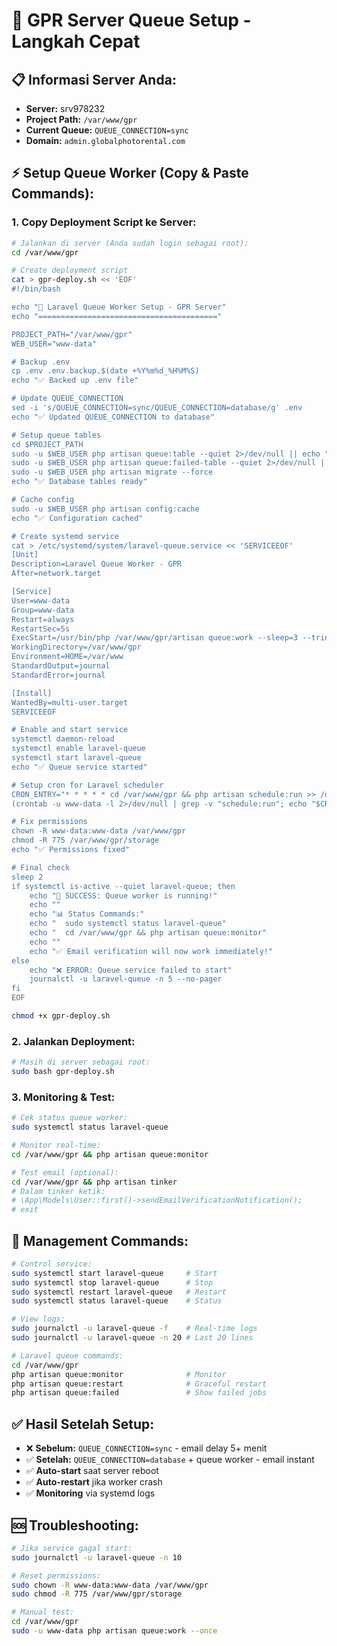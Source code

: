 # 🚀 GPR Server Queue Setup - Langkah Cepat

## 📋 Informasi Server Anda:
- **Server:** srv978232
- **Project Path:** `/var/www/gpr`
- **Current Queue:** `QUEUE_CONNECTION=sync` 
- **Domain:** `admin.globalphotorental.com`

## ⚡ Setup Queue Worker (Copy & Paste Commands):

### **1. Copy Deployment Script ke Server:**

```bash
# Jalankan di server (Anda sudah login sebagai root):
cd /var/www/gpr

# Create deployment script
cat > gpr-deploy.sh << 'EOF'
#!/bin/bash

echo "🐧 Laravel Queue Worker Setup - GPR Server"
echo "========================================"

PROJECT_PATH="/var/www/gpr"
WEB_USER="www-data"

# Backup .env
cp .env .env.backup.$(date +%Y%m%d_%H%M%S)
echo "✅ Backed up .env file"

# Update QUEUE_CONNECTION
sed -i 's/QUEUE_CONNECTION=sync/QUEUE_CONNECTION=database/g' .env
echo "✅ Updated QUEUE_CONNECTION to database"

# Setup queue tables
cd $PROJECT_PATH
sudo -u $WEB_USER php artisan queue:table --quiet 2>/dev/null || echo "Queue table exists"
sudo -u $WEB_USER php artisan queue:failed-table --quiet 2>/dev/null || echo "Failed jobs table exists"  
sudo -u $WEB_USER php artisan migrate --force
echo "✅ Database tables ready"

# Cache config
sudo -u $WEB_USER php artisan config:cache
echo "✅ Configuration cached"

# Create systemd service
cat > /etc/systemd/system/laravel-queue.service << 'SERVICEEOF'
[Unit]
Description=Laravel Queue Worker - GPR
After=network.target

[Service]
User=www-data
Group=www-data
Restart=always
RestartSec=5s
ExecStart=/usr/bin/php /var/www/gpr/artisan queue:work --sleep=3 --tries=3 --max-time=3600 --timeout=60
WorkingDirectory=/var/www/gpr
Environment=HOME=/var/www
StandardOutput=journal
StandardError=journal

[Install]
WantedBy=multi-user.target
SERVICEEOF

# Enable and start service
systemctl daemon-reload
systemctl enable laravel-queue
systemctl start laravel-queue
echo "✅ Queue service started"

# Setup cron for Laravel scheduler
CRON_ENTRY="* * * * * cd /var/www/gpr && php artisan schedule:run >> /dev/null 2>&1"
(crontab -u www-data -l 2>/dev/null | grep -v "schedule:run"; echo "$CRON_ENTRY") | crontab -u www-data -

# Fix permissions
chown -R www-data:www-data /var/www/gpr
chmod -R 775 /var/www/gpr/storage
echo "✅ Permissions fixed"

# Final check
sleep 2
if systemctl is-active --quiet laravel-queue; then
    echo "🎉 SUCCESS: Queue worker is running!"
    echo ""
    echo "📊 Status Commands:"
    echo "  sudo systemctl status laravel-queue"
    echo "  cd /var/www/gpr && php artisan queue:monitor"
    echo ""
    echo "✅ Email verification will now work immediately!"
else
    echo "❌ ERROR: Queue service failed to start"
    journalctl -u laravel-queue -n 5 --no-pager
fi
EOF

chmod +x gpr-deploy.sh
```

### **2. Jalankan Deployment:**

```bash
# Masih di server sebagai root:
sudo bash gpr-deploy.sh
```

### **3. Monitoring & Test:**

```bash
# Cek status queue worker:
sudo systemctl status laravel-queue

# Monitor real-time:
cd /var/www/gpr && php artisan queue:monitor

# Test email (optional):
cd /var/www/gpr && php artisan tinker
# Dalam tinker ketik:
# \App\Models\User::first()->sendEmailVerificationNotification();
# exit
```

## 🔧 **Management Commands:**

```bash
# Control service:
sudo systemctl start laravel-queue     # Start
sudo systemctl stop laravel-queue      # Stop  
sudo systemctl restart laravel-queue   # Restart
sudo systemctl status laravel-queue    # Status

# View logs:
sudo journalctl -u laravel-queue -f    # Real-time logs
sudo journalctl -u laravel-queue -n 20 # Last 20 lines

# Laravel queue commands:
cd /var/www/gpr
php artisan queue:monitor              # Monitor
php artisan queue:restart              # Graceful restart
php artisan queue:failed               # Show failed jobs
```

## ✅ **Hasil Setelah Setup:**

- ❌ **Sebelum:** `QUEUE_CONNECTION=sync` - email delay 5+ menit
- ✅ **Setelah:** `QUEUE_CONNECTION=database` + queue worker - email instant
- ✅ **Auto-start** saat server reboot
- ✅ **Auto-restart** jika worker crash
- ✅ **Monitoring** via systemd logs

## 🆘 **Troubleshooting:**

```bash
# Jika service gagal start:
sudo journalctl -u laravel-queue -n 10

# Reset permissions:
sudo chown -R www-data:www-data /var/www/gpr
sudo chmod -R 775 /var/www/gpr/storage

# Manual test:
cd /var/www/gpr
sudo -u www-data php artisan queue:work --once
```
